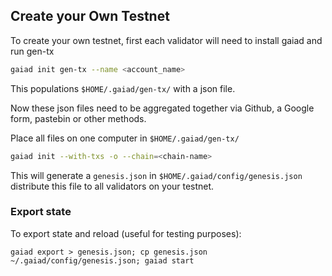 ## Create your Own Testnet

To create your own testnet, first each validator will need to install gaiad and run gen-tx

```bash
gaiad init gen-tx --name <account_name>
```

This populations `$HOME/.gaiad/gen-tx/` with a json file.

Now these json files need to be aggregated together via Github, a Google form, pastebin or other methods.

Place all files on one computer in `$HOME/.gaiad/gen-tx/`

```bash
gaiad init --with-txs -o --chain=<chain-name>
```

This will generate a `genesis.json` in `$HOME/.gaiad/config/genesis.json` distribute this file to all validators on your testnet.

### Export state

To export state and reload (useful for testing purposes):

```
gaiad export > genesis.json; cp genesis.json ~/.gaiad/config/genesis.json; gaiad start
```
